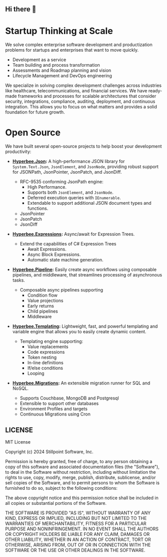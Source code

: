 ## Hi there 👋

# Startup Thinking at Scale

We solve complex enterprise software development and productization problems for startups and enterprises that want to move quickly.

- Development as a service
- Team building and process transformation
- Assessments and Roadmap planning and vision
- Lifecycle Management and DevOps engineering

We specialize in solving complex development challenges across industries like healthcare, telecommunications, and financial services. We have ready-made 
frameworks and processes for scalable architectures that consider security, integrations, compliance, auditing, deployment, and continuous integration. 
This allows you to focus on what matters and provides a solid foundation for future growth.

# Open Source

We have built several open-source projects to help boost your development productivity:

- **[Hyperbee.Json](https://github.com/Stillpoint-Software/hyperbee.json):** A high-performance JSON library for `System.Text.Json`, `JsonElement`, and `JsonNode`, providing robust support for JSONPath, JsonPointer, JsonPatch, and JsonDiff.

  - RFC-9535 conforming JsonPath engine:
    - High Performance.
    - Supports both `JsonElement`, and `JsonNode`.
    - Deferred execution queries with `IEnumerable`.
    - Extendable to support additional JSON document types and functions.
  - JsonPointer
  - JsonPatch
  - JsonDiff
 
- **[Hyperbee.Expressions](https://github.com/Stillpoint-Software/hyperbee.expressions):** Async/await for Expression Trees.

  - Extend the capabilities of C# Expression Trees
    - Await Expressions.
    - Async Block Expressions.
    - Automatic state machine generation.
      
- **[Hyperbee.Pipeline](https://github.com/Stillpoint-Software/hyperbee.pipeline):** Easily create async workflows using composable pipelines, and middleware, that streamlines processing of asynchronous tasks.

   -  Composable async pipelines supporting
      - Condition flow
      - Value projections
      - Early returns
      - Child pipelines
      - Middleware

- **[Hyperbee.Templating](https://github.com/Stillpoint-Software/hyperbee.templating):** Lightweight, fast, and powerful templating and variable engine that allows you to easily create dynamic content.  

  - Templating engine supporting:
    - Value replacements
    - Code expressions
    - Token nesting
    - In-line definitions
    - If/else conditions
    - Looping

- **[Hyperbee.Migrations](https://github.com/Stillpoint-Software/hyperbee.migrations):** An extensible migration runner for SQL and NoSQL.

  - Supports Couchbase, MongoDB and Postgresql
  - Extensible to support other databases
  - Environment Profiles and targets
  - Continuous Migrations using Cron

## LICENSE

MIT License

Copyright (c) 2024 Stillpoint Software, Inc.

Permission is hereby granted, free of charge, to any person obtaining a copy
of this software and associated documentation files (the "Software"), to deal
in the Software without restriction, including without limitation the rights
to use, copy, modify, merge, publish, distribute, sublicense, and/or sell
copies of the Software, and to permit persons to whom the Software is
furnished to do so, subject to the following conditions:

The above copyright notice and this permission notice shall be included in all
copies or substantial portions of the Software.

THE SOFTWARE IS PROVIDED "AS IS", WITHOUT WARRANTY OF ANY KIND, EXPRESS OR
IMPLIED, INCLUDING BUT NOT LIMITED TO THE WARRANTIES OF MERCHANTABILITY,
FITNESS FOR A PARTICULAR PURPOSE AND NONINFRINGEMENT. IN NO EVENT SHALL THE
AUTHORS OR COPYRIGHT HOLDERS BE LIABLE FOR ANY CLAIM, DAMAGES OR OTHER
LIABILITY, WHETHER IN AN ACTION OF CONTRACT, TORT OR OTHERWISE, ARISING FROM,
OUT OF OR IN CONNECTION WITH THE SOFTWARE OR THE USE OR OTHER DEALINGS IN THE
SOFTWARE.
